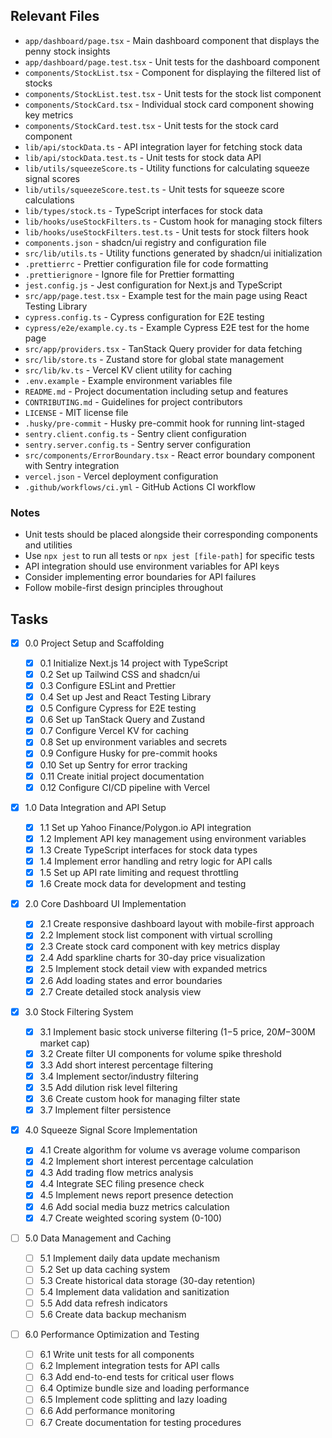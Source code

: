 ## Relevant Files

- `app/dashboard/page.tsx` - Main dashboard component that displays the penny stock insights
- `app/dashboard/page.test.tsx` - Unit tests for the dashboard component
- `components/StockList.tsx` - Component for displaying the filtered list of stocks
- `components/StockList.test.tsx` - Unit tests for the stock list component
- `components/StockCard.tsx` - Individual stock card component showing key metrics
- `components/StockCard.test.tsx` - Unit tests for the stock card component
- `lib/api/stockData.ts` - API integration layer for fetching stock data
- `lib/api/stockData.test.ts` - Unit tests for stock data API
- `lib/utils/squeezeScore.ts` - Utility functions for calculating squeeze signal scores
- `lib/utils/squeezeScore.test.ts` - Unit tests for squeeze score calculations
- `lib/types/stock.ts` - TypeScript interfaces for stock data
- `lib/hooks/useStockFilters.ts` - Custom hook for managing stock filters
- `lib/hooks/useStockFilters.test.ts` - Unit tests for stock filters hook
- `components.json` - shadcn/ui registry and configuration file
- `src/lib/utils.ts` - Utility functions generated by shadcn/ui initialization
- `.prettierrc` - Prettier configuration file for code formatting
- `.prettierignore` - Ignore file for Prettier formatting
- `jest.config.js` - Jest configuration for Next.js and TypeScript
- `src/app/page.test.tsx` - Example test for the main page using React Testing Library
- `cypress.config.ts` - Cypress configuration for E2E testing
- `cypress/e2e/example.cy.ts` - Example Cypress E2E test for the home page
- `src/app/providers.tsx` - TanStack Query provider for data fetching
- `src/lib/store.ts` - Zustand store for global state management
- `src/lib/kv.ts` - Vercel KV client utility for caching
- `.env.example` - Example environment variables file
- `README.md` - Project documentation including setup and features
- `CONTRIBUTING.md` - Guidelines for project contributors
- `LICENSE` - MIT license file
- `.husky/pre-commit` - Husky pre-commit hook for running lint-staged
- `sentry.client.config.ts` - Sentry client configuration
- `sentry.server.config.ts` - Sentry server configuration
- `src/components/ErrorBoundary.tsx` - React error boundary component with Sentry integration
- `vercel.json` - Vercel deployment configuration
- `.github/workflows/ci.yml` - GitHub Actions CI workflow

### Notes

- Unit tests should be placed alongside their corresponding components and utilities
- Use `npx jest` to run all tests or `npx jest [file-path]` for specific tests
- API integration should use environment variables for API keys
- Consider implementing error boundaries for API failures
- Follow mobile-first design principles throughout

## Tasks

- [x] 0.0 Project Setup and Scaffolding

  - [x] 0.1 Initialize Next.js 14 project with TypeScript
  - [x] 0.2 Set up Tailwind CSS and shadcn/ui
  - [x] 0.3 Configure ESLint and Prettier
  - [x] 0.4 Set up Jest and React Testing Library
  - [x] 0.5 Configure Cypress for E2E testing
  - [x] 0.6 Set up TanStack Query and Zustand
  - [x] 0.7 Configure Vercel KV for caching
  - [x] 0.8 Set up environment variables and secrets
  - [x] 0.9 Configure Husky for pre-commit hooks
  - [x] 0.10 Set up Sentry for error tracking
  - [x] 0.11 Create initial project documentation
  - [x] 0.12 Configure CI/CD pipeline with Vercel

- [x] 1.0 Data Integration and API Setup

  - [x] 1.1 Set up Yahoo Finance/Polygon.io API integration
  - [x] 1.2 Implement API key management using environment variables
  - [x] 1.3 Create TypeScript interfaces for stock data types
  - [x] 1.4 Implement error handling and retry logic for API calls
  - [x] 1.5 Set up API rate limiting and request throttling
  - [x] 1.6 Create mock data for development and testing

- [x] 2.0 Core Dashboard UI Implementation

  - [x] 2.1 Create responsive dashboard layout with mobile-first approach
  - [x] 2.2 Implement stock list component with virtual scrolling
  - [x] 2.3 Create stock card component with key metrics display
  - [x] 2.4 Add sparkline charts for 30-day price visualization
  - [x] 2.5 Implement stock detail view with expanded metrics
  - [x] 2.6 Add loading states and error boundaries
  - [x] 2.7 Create detailed stock analysis view

- [x] 3.0 Stock Filtering System

  - [x] 3.1 Implement basic stock universe filtering ($1-$5 price, $20M-$300M market cap)
  - [x] 3.2 Create filter UI components for volume spike threshold
  - [x] 3.3 Add short interest percentage filtering
  - [x] 3.4 Implement sector/industry filtering
  - [x] 3.5 Add dilution risk level filtering
  - [x] 3.6 Create custom hook for managing filter state
  - [x] 3.7 Implement filter persistence

- [x] 4.0 Squeeze Signal Score Implementation

  - [x] 4.1 Create algorithm for volume vs average volume comparison
  - [x] 4.2 Implement short interest percentage calculation
  - [x] 4.3 Add trading flow metrics analysis
  - [x] 4.4 Integrate SEC filing presence check
  - [x] 4.5 Implement news report presence detection
  - [x] 4.6 Add social media buzz metrics calculation
  - [x] 4.7 Create weighted scoring system (0-100)

- [ ] 5.0 Data Management and Caching

  - [ ] 5.1 Implement daily data update mechanism
  - [ ] 5.2 Set up data caching system
  - [ ] 5.3 Create historical data storage (30-day retention)
  - [ ] 5.4 Implement data validation and sanitization
  - [ ] 5.5 Add data refresh indicators
  - [ ] 5.6 Create data backup mechanism

- [ ] 6.0 Performance Optimization and Testing

  - [ ] 6.1 Write unit tests for all components
  - [ ] 6.2 Implement integration tests for API calls
  - [ ] 6.3 Add end-to-end tests for critical user flows
  - [ ] 6.4 Optimize bundle size and loading performance
  - [ ] 6.5 Implement code splitting and lazy loading
  - [ ] 6.6 Add performance monitoring
  - [ ] 6.7 Create documentation for testing procedures

